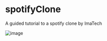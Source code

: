 # spotifyClone

A guided tutorial to a spotify clone by ImaTech

![image](https://github.com/devRenanLobo/spotifyClone/assets/134127441/11496d9b-08e5-49d7-ac7e-6002549cd516)

